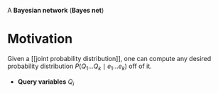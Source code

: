 A **Bayesian network** (**Bayes net**)

# Motivation

Given a [[joint probability distribution]], one can compute any desired probability distribution $P(Q_1 \dots Q_k \mid e_1 \dots e_k)$ off of it.

- **Query variables** $Q_i$